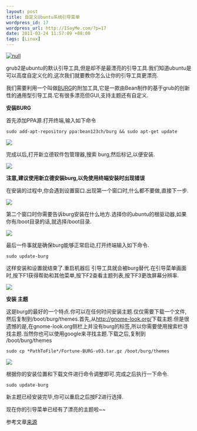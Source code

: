 ```yaml
--- 
layout: post
title: 自定义Ubuntu系统引导菜单
wordpress_id: 17
wordpress_url: http://ISayMe.com/?p=17
date: 2011-03-24 11:57:09 +08:00
tags: [Linux]
---
```

[![null](http://i.imgur.com/4aOcS.png "Hosted by imgur.com")](http://i.imgur.com/4aOcS.png)

grub2是ubuntu的默认引导工具,但是却不是最漂亮的引导工具.我们知道ubuntu是可以高度自定义化的,这次我们就要教你怎么让你的引导工具更漂亮.

我们需要利用一个叫做[BURG](http://www.burgloader.com/)的附加工具,它是一款由Bean制作的基于grub的创新性的通用型引导工具.它有很多漂亮但GUI,支持主题还有自定义.

**安装BURG**

首先添加PPA源.打开终端,输入如下命令

    sudo add-apt-repository ppa:bean123ch/burg && sudo apt-get update
    
[![](http://i.imgur.com/Ey9UG.png)](http://i.imgur.com/Ey9UG.png)

完成以后,打开新立德软件包管理器,搜索 burg,然后标记,以便安装.

[![](http://i.imgur.com/WQ0yP.png)](http://i.imgur.com/WQ0yP.png)

**注意,建议使用新立德安装burg,以免使用终端安装时出现错误**

在安装的过程中,你会遇到设置窗口.出现第一个窗口时,什么都不要做,直接下一步.

[![](http://i.imgur.com/ldBt8.png)](http://i.imgur.com/ldBt8.png)

第二个窗口时你需要告诉burg安装在什么地方.选择你的ubuntu的根驱动器,如果你有/boot目录的话,就选择/boot目录.

[![](http://i.imgur.com/HCf2T.png)](http://i.imgur.com/HCf2T.png)

最后一件事就是确保burg能够正常启动,打开终端输入如下命令.

    sudo update-burg

这样安装和设置就结束了.重启机器后 引导工具就会被burg替代.在引导菜单画面时,按下F1获得帮助和其他菜单,按下F2查看主题列表,按下F3更改屏幕分辨率.

[![](http://i.imgur.com/7Kl5E.png)](http://i.imgur.com/7Kl5E.png)

**安装 主题**

这是burg的最好的一个特点.你可以在任何时间安装主题.仅仅需要下载一个文件,然后复制到/boot/burg/themes.首先,从<http://gnome-look.org/>下载主题.但是很遗憾的是,在gnome-look.org侧栏上并没有burg的标签,所以你需要使用搜索栏寻找主题.当然你也可以使用google来寻找主题.下载之后,复制到 /boot/burg/themes
    
    sudo cp *PathToFile*/Fortune-BURG-v03.tar.gz /boot/burg/themes

[![](http://i.imgur.com/vJrd3.png)](http://i.imgur.com/vJrd3.png)

根据你的安装位置和下载文件进行命令调整即可.完成之后执行一下命令.

    sudo update-burg

新主题已经安装完毕,你可以重启之后按F2进行选择.

现在你的引导菜单已经有了漂亮的主题啦~~

参考文章[来源](http://www.howtogeek.com/howto/45164/how-to-customize-the-ubuntu-bootloader-screen/)
